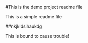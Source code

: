 #This is the demo project readme file

This is a simple readme file

##nkjkldsihaukdg

This is bound to cause trouble!